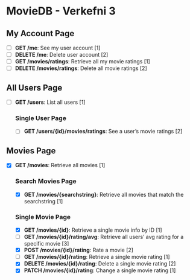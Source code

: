 # MovieDB - Verkefni 3

## My Account Page
- [ ] **GET /me**: See my user account [1]
- [ ] **DELETE /me**: Delete user account [2]
- [ ] **GET /movies/ratings**: Retrieve all my movie ratings [1]
- [ ] **DELETE /movies/ratings**: Delete all movie ratings [2]

## All Users Page
- [ ] **GET /users**: List all users [1]

    ### Single User Page
    - [ ] **GET /users/{id}/movies/ratings**: See a user’s movie ratings [2]

## Movies Page
- [X] **GET /movies**: Retrieve all movies [1]

    ### Search Movies Page
    - [X] **GET /movies/{searchstring}**: Retrieve all movies that match the searchstring [1]

    ### Single Movie Page
    - [X] **GET /movies/{id}**: Retrieve a single movie info by ID [1]
    - [ ] **GET /movies/{id}/rating/avg**: Retrieve all users’ avg rating for a specific movie [3]
    - [X] **POST /movies/{id}/rating**: Rate a movie [2]
    - [ ] **GET /movies/{id}/rating**: Retrieve a single movie rating [1]
    - [X] **DELETE /movies/{id}/rating**: Delete a single movie rating [2]
    - [X] **PATCH /movies/{id}/rating**: Change a single movie rating [1]
